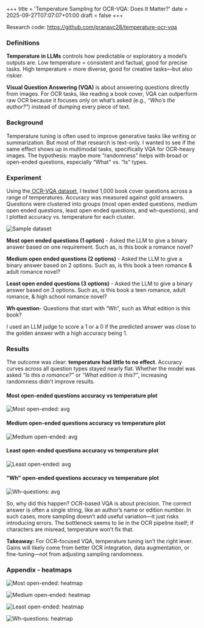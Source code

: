 +++
title = 'Temperature Sampling for OCR-VQA: Does It Matter?'
date = 2025-09-27T07:07:07+01:00
draft = false
+++

Research code: https://github.com/pranavc28/temperature-ocr-vqa

### **Definitions**

**Temperature in LLMs** controls how predictable or exploratory a model’s outputs are. Low temperature = consistent and factual, good for precise tasks. High temperature = more diverse, good for creative tasks—but also riskier.

**Visual Question Answering (VQA)** is about answering questions directly from images. For OCR tasks, like reading a book cover, VQA can outperform raw OCR because it focuses only on what’s asked (e.g., *“Who’s the author?”*) instead of dumping every piece of text.


### **Background**

Temperature tuning is often used to improve generative tasks like writing or summarization. But most of that research is text-only. I wanted to see if the same effect shows up in multimodal tasks, specifically VQA for OCR-heavy images. The hypothesis: maybe more “randomness” helps with broad or open-ended questions, especially “What” vs. “Is” types.


### **Experiment**

Using the[ OCR-VQA dataset](https://huggingface.co/datasets/howard-hou/OCR-VQA), I tested 1,000 book cover questions across a range of temperatures. Accuracy was measured against gold answers. Questions were clustered into groups (most open ended questions, medium open ended questions, least open ended questions, and wh-questions), and I plotted accuracy vs. temperature for each cluster.

![Sample dataset](/blog/images/sample_dataset_blog_1.png)

**Most open ended questions (1 option)** - Asked the LLM to give a binary answer based on one requirement. Such as, is this book a romance novel?

**Medium open ended questions (2 options)** - Asked the LLM to give a binary answer based on 2 options. Such as, is this book a teen romance & adult romance novel?

**Least open ended questions (3 options)** - Asked the LLM to give a binary answer based on 3 options. Such as, is this book a teen romance, adult romance, & high school romance novel?

**Wh question**- Questions that start with “Wh”, such as What edition is this book?

I used an LLM judge to score a 1 or a 0 if the predicted answer was close to the golden answer with a high accuracy being 1.


### **Results**

The outcome was clear: **temperature had little to no effect**. Accuracy curves across all question types stayed nearly flat. Whether the model was asked *“Is this a romance?”* or *“What edition is this?”*, increasing randomness didn’t improve results.

#### Most open-ended questions accuracy vs temperature plot 

![Most open-ended: avg](/blog/images/most_open_ended_questions_avg.png)

#### Medium open-ended questions accuracy vs temperature plot 

![Medium open-ended: avg](/blog/images/medium_open_ended_questions_avg.png)

#### Least open-ended questions accuracy vs temperature plot

![Least open-ended: avg](/blog/images/least_open_ended_questions_avg.png)

#### "Wh" open-ended questions accuracy vs temperature plot 

![Wh-questions: avg](/blog/images/wh_questions_avg.png)

So, why did this happen? OCR-based VQA is about precision. The correct answer is often a single string, like an author’s name or edition number. In such cases, more sampling doesn’t add useful variation—it just risks introducing errors. The bottleneck seems to lie in the OCR pipeline itself; if characters are misread, temperature won’t fix that.

**Takeaway:** For OCR-focused VQA, temperature tuning isn’t the right lever. Gains will likely come from better OCR integration, data augmentation, or fine-tuning—not from adjusting sampling randomness.


### Appendix - heatmaps

![Most open-ended: heatmap](/blog/images/most_open_ended_questions_heatmap.png)

![Medium open-ended: heatmap](/blog/images/medium_open_ended_questions_heatmap.png)

![Least open-ended: heatmap](/blog/images/least_open_ended_questions_heatmap.png)

![Wh-questions: heatmap](/blog/images/wh_questions_heatmap.png)


